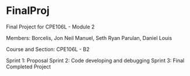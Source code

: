 # FinalProj

Final Project for CPE106L - Module 2

Members: Borcelis, Jon Neil
         Manuel, Seth Ryan
         Parulan, Daniel Louis
         
Course and Section: CPE106L - B2


Sprint 1: Proposal
Sprint 2: Code developing and debugging
Sprint 3: Final Completed Project
